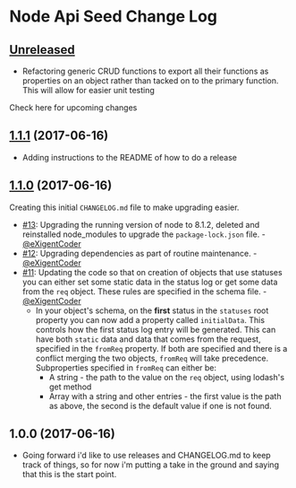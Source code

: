 # Node Api Seed Change Log

## [Unreleased](https://github.com/eXigentCoder/node-api-seed/compare/v1.1.1...HEAD)
* Refactoring generic CRUD functions to export all their functions as properties on an object rather than tacked on to the primary function. This will allow for easier unit testing

Check here for upcoming changes

## [1.1.1](https://github.com/eXigentCoder/node-api-seed/compare/v1.1.0...v1.1.1) (2017-06-16)
* Adding instructions to the README of how to do a release

## [1.1.0](https://github.com/eXigentCoder/node-api-seed/compare/v1.0.0...v1.1.0) (2017-06-16)

Creating this initial `CHANGELOG.md` file to make upgrading easier.

* [#13](https://github.com/eXigentCoder/node-api-seed/pull/13): Upgrading the running version of node to 8.1.2, deleted and reinstalled node_modules to upgrade the `package-lock.json` file. - [@eXigentCoder](https://github.com/eXigentCoder)
* [#12](https://github.com/eXigentCoder/node-api-seed/pull/12): Upgrading dependencies as part of routine maintenance. - [@eXigentCoder](https://github.com/eXigentCoder)
* [#11](https://github.com/eXigentCoder/node-api-seed/pull/11): Updating the code so that on creation of objects that use statuses you can either set some static data in the status log or get some data from the `req` object. These rules are specified in the schema file. - [@eXigentCoder](https://github.com/eXigentCoder)
	* In your object's schema, on the **first** status in the `statuses` root property you can now add a property called `initialData`. This controls how the first status log entry will be generated. This can have both `static` data and data that comes from the request, specified in the `fromReq` property. If both are specified and there is a conflict merging the two objects, `fromReq` will take precedence. Subproperties specified in `fromReq` can either be:
		* A string - the path to the value on the `req` object, using lodash's get method
		* Array with a string and other entries - the first value is the path as above, the second is the default value if one is not found.


## 1.0.0 (2017-06-16)

* Going forward i'd like to use releases and CHANGELOG.md to keep track of things, so for now i'm putting a take in the ground and saying that this is the start point.